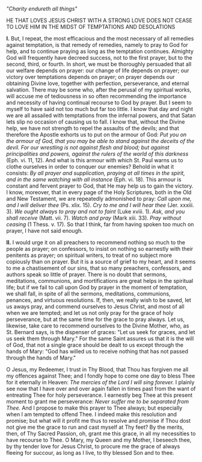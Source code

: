 
*\"Charity endureth all things\"*

HE THAT LOVES JESUS CHRIST WITH A STRONG LOVE DOES NOT CEASE TO LOVE HIM IN THE MIDST OF TEMPTATIONS AND DESOLATIONS

**I\.** But, I repeat, the most efficacious and the most necessary of all remedies against temptation, is that remedy of remedies, namely to pray to God for help, and to continue praying as long as the temptation continues. Almighty God will frequently have decreed success, not to the first prayer, but to the second, third, or fourth. In short, we must be thoroughly persuaded that all our welfare depends on prayer: our change of life depends on prayer; our victory over temptations depends on prayer; on prayer depends our obtaining Divine love, together with perfection, perseverance, and eternal salvation. There may be some who, after the perusal of my spiritual works, will accuse me of tediousness in so often recommending the importance and necessity of having continual recourse to God by prayer. But I seem to myself to have said not too much but far too little. I know that day and night we are all assailed with temptations from the infernal powers, and that Satan lets slip no occasion of causing us to fall. I know that, without the Divine help, we have not strength to repel the assaults of the devils; and that therefore the Apostle exhorts us to put on the armour of God: *Put you on the armour of God, that you may be able to stand against the deceits of the devil. For our wrestling is not against flesh and blood; but against principalities and powers, against the rulers of the world of this darkness* (Eph. vi. 11, 12). And what is this armour with which St. Paul warns us to clothe ourselves in order to conquer our enemies? Behold in what it consists: *By all prayer and supplication, praying at all times in the spirit, and in the same watching with all instance* (Eph. vi. 18). This armour is constant and fervent prayer to God, that He may help us to gain the victory. I know, moreover, that in every page of the Holy Scriptures, both in the Old and New Testament, we are repeatedly admonished to pray: *Call upon me, and I will deliver thee* (Ps. xlix. 15). *Cry to me and I will hear thee* (Jer. xxxiii. 3). *We ought always to pray and not to faint* (Luke xviii. 1). *Ask, and you shall receive* (Matt. vii. 7). *Watch and pray* (Mark xiii. 33). *Pray without ceasing* (1 Thess. v. 17). So that I think, far from having spoken too much on prayer, I have not said enough.

**II\.** I would urge it on all preachers to recommend nothing so much to the people as prayer; on confessors, to insist on nothing so earnestly with their penitents as prayer; on spiritual writers, to treat of no subject more copiously than on prayer. But it is a source of grief to my heart, and it seems to me a chastisement of our sins, that so many preachers, confessors, and authors speak so little of prayer. There is no doubt that sermons, meditations, communions, and mortifications are great helps in the spiritual life; but if we fail to call upon God by prayer in the moment of temptation, we shall fall, in spite of all the sermons, meditations, communions, penances, and virtuous resolutions. If, then, we really wish to be saved, let us aways pray, and commend ourselves to Jesus Christ, and most of all when we are tempted; and let us not only pray for the grace of holy perseverance, but at the same time for the grace to pray always. Let us, likewise, take care to recommend ourselves to the Divine Mother, who, as St. Bernard says, is the dispenser of graces: \"Let us seek for graces, and let us seek them through Mary.\" For the same Saint assures us that it is the will of God, that not a single grace should be dealt to us except through the hands of Mary: \"God has willed us to receive nothing that has not passed through the hands of Mary.\"

O Jesus, my Redeemer, I trust in Thy Blood, that Thou has forgiven me all my offences against Thee; and I fondly hope to come one day to bless Thee for it eternally in Heaven: *The mercies of the Lord I will sing forever.* I plainly see now that I have over and over again fallen in times past from the want of entreating Thee for holy perseverance. I earnestly beg Thee at this present moment to grant me perseverance: *Never suffer me to be separated from Thee.* And I propose to make this prayer to Thee always; but especially when I am tempted to offend Thee. I indeed make this resolution and promise; but what will it profit me thus to resolve and promise if Thou dost not give me the grace to run and cast myself at Thy feet? By the merits, then, of Thy Sacred Passion, oh, grant me this grace, in all my necessities to have recourse to Thee. O Mary, my Queen and my Mother, I beseech thee, by thy tender love for Jesus Christ, to procure me the grace of always fleeing for succour, as long as I live, to thy blessed Son and to thee.

